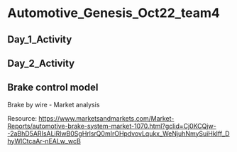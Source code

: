 # Automotive_Genesis_Oct22_team4

## Day_1_Activity 
## Day_2_Activity 

## Brake control model

Brake by wire - Market analysis

Resource: https://www.marketsandmarkets.com/Market-Reports/automotive-brake-system-market-1070.html?gclid=Cj0KCQjw--2aBhD5ARIsALiRlwB0SgHrlsrQ0mIrOHpdvovLqukx_WeNjuhNmySuiHkIff_DhyWlCtcaAr-nEALw_wcB


